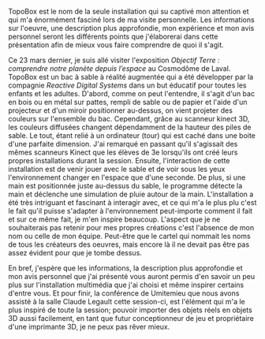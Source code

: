 TopoBox est le nom de la seule installation qui su captivé mon attention et qui m'a énormément fasciné lors de ma visite personnelle. Les informations sur l'oeuvre, une description plus approfondie, mon expérience et mon avis personnel seront les différents points que j'élaborerai dans cette présentation afin de mieux vous faire comprendre de quoi il s'agit.

Ce 23 mars dernier, je suis allé visiter l'exposition *Objectif Terre : comprendre notre planète depuis l’espace* au Cosmodôme de Laval. TopoBox est un bac à sable à réalité augmentée qui a été développer par la compagnie *Reactive Digital Systems* dans un but éducatif pour toutes les enfants et les adultes. D'abord, comme on peut l'entendre, il s'agit d'un bac en bois ou en métal sur pattes, rempli de sable ou de papier et l'aide d'un projecteur et d'un miroir positionner au-dessus, on vient projeter des couleurs sur l'ensemble du bac. Cependant, grâce au scanneur kinect 3D, les couleurs diffusées changent dépendamment de la hauteur des piles de sable. Le tout, étant relié à un ordinateur (tour) qui est caché dans une boite d'une parfaite dimension. J'ai remarqué en passant qu'il s'agissait des mêmes scanneurs Kinect que les élèves de 3e lorsqu'ils ont créé leurs propres installations durant la session. Ensuite, l'interaction de cette installation est de venir jouer avec le sable et de voir sous les yeux l'environnement changer en l'espace que d'une seconde. De plus, si une main est positionnée juste au-dessus du sable, le programme détecte la main et déclenche une simulation de pluie autour de la main. L'installation a été très intriguant et fascinant à interagir avec, et ce qui m'a le plus plu c'est le fait qu'il puisse s'adapter à l'environnement peut-importe comment il fait et sur ce même fait, je m'en inspire beaucoup. L'aspect que je ne souhaiterais pas retenir pour mes propres créations c'est l'absence de mon nom ou celle de mon équipe. Peut-être que le cartel qui nommait les noms de tous les créateurs des oeuvres, mais encore là il ne devait pas être pas assez évident pour que je tombe dessus.

En bref, j'espère que les informations, la description plus approfondie et mon avis personnel que j'ai présenté vous auront permis d'en savoir un peu plus sur l'installation multimédia que j'ai choisi et même inspirer certains d'entre vous. Et pour finir, la conférence de Umitemieu que nous avons assisté à la salle Claude Legault cette session-ci, est l'élément qui m'a le plus inspiré de toute la session; pouvoir importer des objets réels en objets 3D aussi facilement, en tant que futur conceptionneur de jeu et propriétaire d'une imprimante 3D, je ne peux pas rêver mieux.
